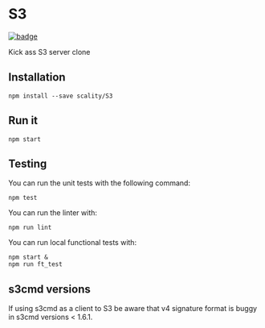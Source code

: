 # S3

[![badge][badge]](https://ci.ironmann.io/gh/scality/S3/tree/master)

Kick ass S3 server clone

## Installation

```shell
npm install --save scality/S3
```

## Run it

```shell
npm start
```

## Testing

You can run the unit tests with the following command:

```shell
npm test
```

You can run the linter with:

```shell
npm run lint
```

You can run local functional tests with:

```shell
npm start &
npm run ft_test
```

## s3cmd versions

If using s3cmd as a client to S3 be aware that v4 signature format
is buggy in s3cmd versions < 1.6.1.

[badge]: https://ci.ironmann.io/gh/scality/S3.svg?style=shield&circle-token=83d0efd99242ca1bc15703b02d2beb72a77aadf2
